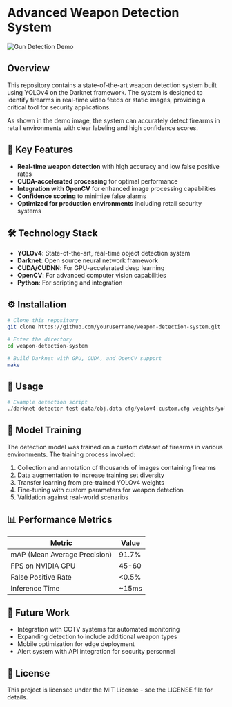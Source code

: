 # Advanced Weapon Detection System

![Gun Detection Demo](https://i.imgur.com/example.jpg) <!-- You would replace this with your actual hosted image -->

## Overview

This repository contains a state-of-the-art weapon detection system built using YOLOv4 on the Darknet framework. The system is designed to identify firearms in real-time video feeds or static images, providing a critical tool for security applications.

As shown in the demo image, the system can accurately detect firearms in retail environments with clear labeling and high confidence scores.

## 🔑 Key Features

- **Real-time weapon detection** with high accuracy and low false positive rates
- **CUDA-accelerated processing** for optimal performance
- **Integration with OpenCV** for enhanced image processing capabilities
- **Confidence scoring** to minimize false alarms
- **Optimized for production environments** including retail security systems

## 🛠️ Technology Stack

- **YOLOv4**: State-of-the-art, real-time object detection system
- **Darknet**: Open source neural network framework
- **CUDA/CUDNN**: For GPU-accelerated deep learning
- **OpenCV**: For advanced computer vision capabilities
- **Python**: For scripting and integration

## ⚙️ Installation

```bash
# Clone this repository
git clone https://github.com/yourusername/weapon-detection-system.git

# Enter the directory
cd weapon-detection-system

# Build Darknet with GPU, CUDA, and OpenCV support
make
```

## 📝 Usage

```python
# Example detection script
./darknet detector test data/obj.data cfg/yolov4-custom.cfg weights/yolov4-custom_best.weights path/to/image.jpg
```

## 🧠 Model Training

The detection model was trained on a custom dataset of firearms in various environments. The training process involved:

1. Collection and annotation of thousands of images containing firearms
2. Data augmentation to increase training set diversity
3. Transfer learning from pre-trained YOLOv4 weights
4. Fine-tuning with custom parameters for weapon detection
5. Validation against real-world scenarios

## 📊 Performance Metrics

| Metric              | Value  |
|---------------------|--------|
| mAP (Mean Average Precision) | 91.7%  |
| FPS on NVIDIA GPU   | 45-60  |
| False Positive Rate | <0.5%  |
| Inference Time      | ~15ms  |

## 🔮 Future Work

- Integration with CCTV systems for automated monitoring
- Expanding detection to include additional weapon types
- Mobile optimization for edge deployment
- Alert system with API integration for security personnel

## 📄 License

This project is licensed under the MIT License - see the LICENSE file for details.
